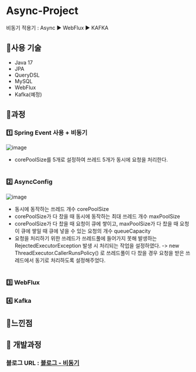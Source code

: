 # Async-Project
비동기 적용기 : Async ▶ WebFlux ▶ KAFKA

## 📌사용 기술
- Java 17
- JPA
- QueryDSL
- MySQL
- WebFlux
- Kafka(예정)

## 📌과정
### 1️⃣ Spring Event 사용 + 비동기
<!--![image](https://github.com/acrnm148/Async-Project/assets/67724306/fdf1dc43-5107-4a2b-8ec4-f5504ed3919a)-->
<!--![image](https://github.com/acrnm148/Async-Project/assets/67724306/c2c72a20-aa10-4f5e-bfcb-5114ed86337f)-->
![image](https://github.com/acrnm148/Async-Project/assets/67724306/bb1f92fc-9495-4eee-acb1-e79552d41e68)

- corePoolSize를 5개로 설정하여 쓰레드 5개가 동시에 요청을 처리한다.
<br/><br/>

### 2️⃣ AsyncConfig
![image](https://github.com/acrnm148/Async-Project/assets/67724306/b970c830-6acd-425b-bc95-711404e7c3d3)

- 동시에 동작하는 쓰레드 개수 corePoolSize
- corePoolSize가 다 찼을 때 동시에 동작하는 최대 쓰레드 개수 maxPoolSize
- corePoolSize가 다 찼을 때 요청이 큐에 쌓이고, maxPoolSize가 다 찼을 때 요청이 큐에 쌓일 때 큐에 넣을 수 있는 요청의 개수 queueCapacity
- 요청을 처리하기 위한 쓰레드가 쓰레드풀에 들어가지 못해 발생하는 RejectedExecutorException 발생 시 처리되는 작업을 설정하였다.
   -> new ThreadExecutor.CallerRunsPolicy() 로 쓰레드풀이 다 찼을 경우 요청을 받은 쓰레드에서 동기로 처리하도록 설정해주었다.
<br/><br/>


### 3️⃣ WebFlux




### 4️⃣ Kafka




## 📌느낀점


## 📓 개발과정
### 블로그 URL : [블로그 - 비동기](https://k-ang.tistory.com/category/Web/%EB%B9%84%EB%8F%99%EA%B8%B0)

